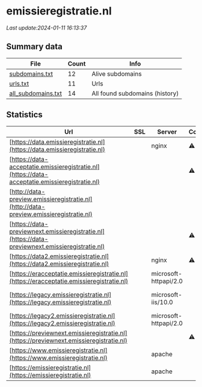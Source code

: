 # emissieregistratie.nl
*Last update:2024-01-11 16:13:37*
## Summary data
| File       | Count | Info |
|------------|-------|------|
|[subdomains.txt](/data/emissieregistratie/subdomains.txt)|12|Alive subdomains|
|[urls.txt](/data/emissieregistratie/urls.txt)|11|Urls|
|[all_subdomains.txt](/data/emissieregistratie/all_subdomains.txt)|14|All found subdomains (history)|
## Statistics
| Url | SSL | Server | Cookie | HSTS | CSP | XFO | XXP | RP | Tech |
|------------|-------|------|------|------|------|------|------|------|------|
|[https://data.emissieregistratie.nl](https://data.emissieregistratie.nl)| |nginx|:warning: |:white_check_mark: | | | | |:white_check_mark: |HSTS Java Nginx|
|[https://data-acceptatie.emissieregistratie.nl](https://data-acceptatie.emissieregistratie.nl)| | |:warning: |:white_check_mark: | | | | |:white_check_mark: |F5 BigIP HSTS|
|[http://data-preview.emissieregistratie.nl](http://data-preview.emissieregistratie.nl)| | | | | | | |:white_check_mark: ||
|[https://data-previewnext.emissieregistratie.nl](https://data-previewnext.emissieregistratie.nl)| | |:warning: |:white_check_mark: | | | | |:white_check_mark: |F5 BigIP HSTS|
|[https://data2.emissieregistratie.nl](https://data2.emissieregistratie.nl)| |nginx|:warning: |:white_check_mark: | | | | |:white_check_mark: |HSTS Java Nginx|
|[https://eracceptatie.emissieregistratie.nl](https://eracceptatie.emissieregistratie.nl)| |microsoft-httpapi/2.0| |:white_check_mark: | | | | |:white_check_mark: |HSTS Microsoft HTTPA...|
|[https://legacy.emissieregistratie.nl](https://legacy.emissieregistratie.nl)| |microsoft-iis/10.0| | | | | |:white_check_mark: |HSTS IIS:10.0 Micros...|
|[https://legacy2.emissieregistratie.nl](https://legacy2.emissieregistratie.nl)| |microsoft-httpapi/2.0| |:white_check_mark: | | | | |:white_check_mark: |HSTS Microsoft HTTPA...|
|[https://previewnext.emissieregistratie.nl](https://previewnext.emissieregistratie.nl)| | |:warning: | | | | |:white_check_mark: |F5 BigIP HSTS|
|[https://www.emissieregistratie.nl](https://www.emissieregistratie.nl)| |apache| |:white_check_mark: | | |:white_check_mark: |:white_check_mark: |:white_check_mark: |Apache HTTP Server D...|
|[https://emissieregistratie.nl](https://emissieregistratie.nl)| |apache| |:white_check_mark: | | |:white_check_mark: |:white_check_mark: |:white_check_mark: |Apache HTTP Server H...|